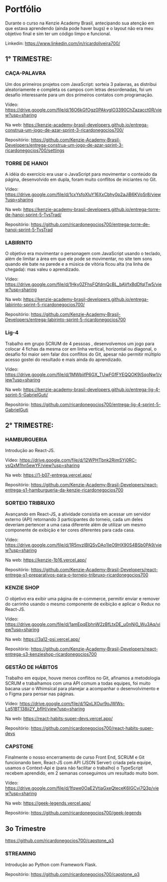 # Portfólio

Durante o curso na Kenzie Academy Brasil, antecipando sua atenção em que estava aprendendo (ainda pode haver bugs) e o layout não era meu objetivo final e sim ter um código limpo e funcional.

Linkedin: https://www.linkedin.com/in/ricardoliveira700/

## 1° TRIMESTRE:

### CAÇA-PALAVRA
Um dos primeiros projetos com JavaScript: sorteia 3 palavras, as distribui aleatoriamente e completa os campos com letras desordenadas, foi um desafio interessante para um dos primeiros contatos com programação.

Vídeo: https://drive.google.com/file/d/16O6kGfOgz0PAkvglO3390ChZazacct0R/view?usp=sharing

Na web:
https://kenzie-academy-brasil-developers.github.io/entrega-construa-um-jogo-de-azar-sprint-3-ricardonegocios700/

Repositório:
https://github.com/Kenzie-Academy-Brasil-Developers/entrega-construa-um-jogo-de-azar-sprint-3-ricardonegocios700/settings


### TORRE DE HANOI
A idéia do exercício era usar o JavaScript para movimentar o conteúdo da página, desenvolvido em dupla, foram muito conflitos de iniciantes no Git.

Vídeo: https://drive.google.com/file/d/1cxYsfoXluY16XxCbhy0p2aJiB6KVoSr8/view?usp=sharing

Na web: https://kenzie-academy-brasil-developers.github.io/entrega-torre-de-hanoi-sprint-5-TvsTrad/

Repositório: https://github.com/ricardonegocios700/entrega-torre-de-hanoi-sprint-5-TvsTrad


### LABIRINTO
O objetivo era movimentar o personagem com JavaScript usando o teclado, além de limitar a área em que ele pode se movimentar, no site tem sons quando ele bate na parede e a música de vitória ficou alta (na linha de chegada): mas valeu o aprendizado.

Vídeo: https://drive.google.com/file/d/1Hky0ZFhsFQfdmQcBL_bAVfxBdDfqlTw5/view?usp=sharing

Na web: https://kenzie-academy-brasil-developers.github.io/entrega-labirinto-sprint-5-ricardonegocios700/

Repositório: https://github.com/Kenzie-Academy-Brasil-Developers/entrega-labirinto-sprint-5-ricardonegocios700


### Lig-4
Trabalho em grupo SCRUM de 4 pessoas , desenvolvemos um jogo para colocar 4 fichas da mesma cor em linha vertical, horizontal ou diagonal, o desafio foi maior sem falar dos conflitos do Git, apesar não permitir múltiplo acesso gostei do resultado e mais ainda do aprendizado.

Vídeo: https://drive.google.com/file/d/1MWbiifP6GX_TUwFGfFYEQQOK9jSqoNw1/view?usp=sharing

Na web: https://kenzie-academy-brasil-developers.github.io/entrega-lig-4-sprint-5-GabrielGuti/

Repositório: https://github.com/ricardonegocios700/entrega-lig-4-sprint-5-GabrielGuti


## 2° TRIMESTRE:

### HAMBURGUERIA
Introdução ao React-JS.

Vídeo: https://drive.google.com/file/d/12WPHTbnk2RimSYj0RC-vsQxM1hn5ewYF/view?usp=sharing

Na web: https://1-b07-entrega.vercel.app/

Repositório: https://github.com/Kenzie-Academy-Brasil-Developers/react-entrega-s1-hamburgueria-da-kenzie-ricardonegocios700


### SORTEIO TRIBRUXO
Avançando em React-JS, a atividade consistia em acessar um servidor externo (API) retornando 3 participantes do torneio, cada um deles deveriam pertencer a uma casa diferente além de utilizar um mesmo componente de exibição e ter cores diferentes para cada casa.

Vídeo:  https://drive.google.com/file/d/1R5nvzIBlQSvDAo1IeO9HX90S4BSb0PA9/view?usp=sharing

Na web: https://kenzie-1b16.vercel.app/

Repositório: https://github.com/Kenzie-Academy-Brasil-Developers/react-entrega-s1-preparativos-para-o-torneio-tribruxo-ricardonegocios700

### KENZIE SHOP

O objetivo era exibir uma página de e-commerce, permitir enviar e remover do carrinho usando o mesmo componente de exibição e aplicar o Redux no React-JS.

Vídeo: https://drive.google.com/file/d/1amEpqEbhnW2zBfLtxDE_u0nNj0_Wu3Aq/view?usp=sharing

Na web: https://3a12-psi.vercel.app/

Repositório: https://github.com/Kenzie-Academy-Brasil-Developers/react-entrega-s3-kenzieshop-ricardonegocios700

### GESTÃO DE HÁBITOS

Trabalho em equipe, houve menos conflitos no Git, afinamos a metodologia SCRUM e trabalhamos com uma API comum a todas equipes, foi muito bacana usar o Whimsical para planejar a acompanhar o desenvolvimento e o Figma para pensar nas páginas.

Vídeo: https://drive.google.com/file/d/1QxLXOur9oJWWs-Lq51BT138ii2Y_bfIH/view?usp=sharing

Na web: https://react-habits-super-devs.vercel.app/

Repositório: https://github.com/ricardonegocios700/react-habits-super-devs

### CAPSTONE

Finalmente o nosso encerramento de curso Front End, SCRUM e Git funcionando bem, React-JS com API (JSON Server) criada pela equipe, usamos o Context-Api e (para não facilitar o trabalho) o TypeScript recebem aprendido, em 2 semanas conseguimos um resultado muito bom.

Vídeo: https://drive.google.com/file/d/1fqwe0OaE2VtiaGxeQteceK6IGCvi7Q3p/view?usp=sharing

Na web: https://geek-legends.vercel.app/

Repositório: https://github.com/ricardonegocios700/geek-legends

## 3o Trimestre
https://github.com/ricardonegocios700/capstone_q3

### STREAMING
Introdução ao Python com Framework Flask.

Repositório: https://github.com/ricardonegocios700/capstone_q3

